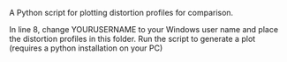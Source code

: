A Python script for plotting distortion profiles for comparison.

In line 8, change YOURUSERNAME to your Windows user name and place the distortion profiles in this folder.
Run the script to generate a plot (requires a python installation on your PC)
